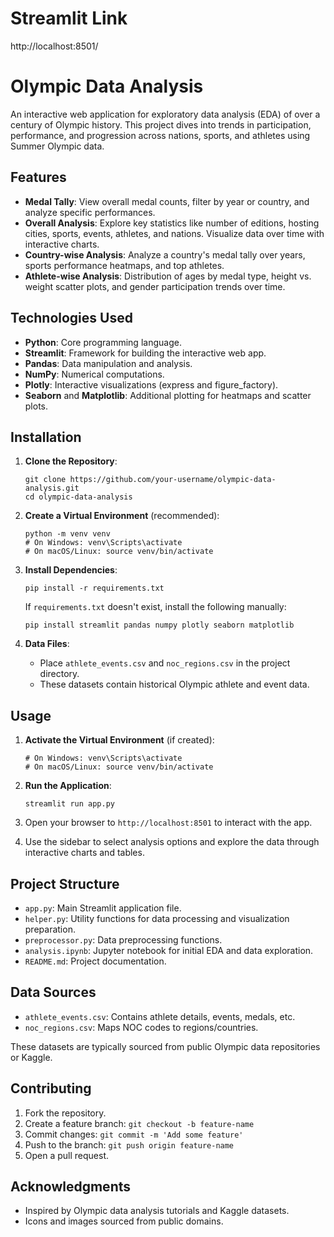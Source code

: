 # Streamlit Link
http://localhost:8501/

# Olympic Data Analysis

An interactive web application for exploratory data analysis (EDA) of over a century of Olympic history. This project dives into trends in participation, performance, and progression across nations, sports, and athletes using Summer Olympic data.

## Features

- **Medal Tally**: View overall medal counts, filter by year or country, and analyze specific performances.
- **Overall Analysis**: Explore key statistics like number of editions, hosting cities, sports, events, athletes, and nations. Visualize data over time with interactive charts.
- **Country-wise Analysis**: Analyze a country's medal tally over years, sports performance heatmaps, and top athletes.
- **Athlete-wise Analysis**: Distribution of ages by medal type, height vs. weight scatter plots, and gender participation trends over time.

## Technologies Used

- **Python**: Core programming language.
- **Streamlit**: Framework for building the interactive web app.
- **Pandas**: Data manipulation and analysis.
- **NumPy**: Numerical computations.
- **Plotly**: Interactive visualizations (express and figure_factory).
- **Seaborn** and **Matplotlib**: Additional plotting for heatmaps and scatter plots.

## Installation

1. **Clone the Repository**:
   ```
   git clone https://github.com/your-username/olympic-data-analysis.git
   cd olympic-data-analysis
   ```

2. **Create a Virtual Environment** (recommended):
   ```
   python -m venv venv
   # On Windows: venv\Scripts\activate
   # On macOS/Linux: source venv/bin/activate
   ```

3. **Install Dependencies**:
   ```
   pip install -r requirements.txt
   ```
   If `requirements.txt` doesn't exist, install the following manually:
   ```
   pip install streamlit pandas numpy plotly seaborn matplotlib
   ```

4. **Data Files**:
   - Place `athlete_events.csv` and `noc_regions.csv` in the project directory.
   - These datasets contain historical Olympic athlete and event data.

## Usage

1. **Activate the Virtual Environment** (if created):
   ```
   # On Windows: venv\Scripts\activate
   # On macOS/Linux: source venv/bin/activate
   ```

2. **Run the Application**:
   ```
   streamlit run app.py
   ```

3. Open your browser to `http://localhost:8501` to interact with the app.

4. Use the sidebar to select analysis options and explore the data through interactive charts and tables.

## Project Structure

- `app.py`: Main Streamlit application file.
- `helper.py`: Utility functions for data processing and visualization preparation.
- `preprocessor.py`: Data preprocessing functions.
- `analysis.ipynb`: Jupyter notebook for initial EDA and data exploration.
- `README.md`: Project documentation.

## Data Sources

- `athlete_events.csv`: Contains athlete details, events, medals, etc.
- `noc_regions.csv`: Maps NOC codes to regions/countries.

These datasets are typically sourced from public Olympic data repositories or Kaggle.

## Contributing

1. Fork the repository.
2. Create a feature branch: `git checkout -b feature-name`
3. Commit changes: `git commit -m 'Add some feature'`
4. Push to the branch: `git push origin feature-name`
5. Open a pull request.

## Acknowledgments

- Inspired by Olympic data analysis tutorials and Kaggle datasets.
- Icons and images sourced from public domains.

